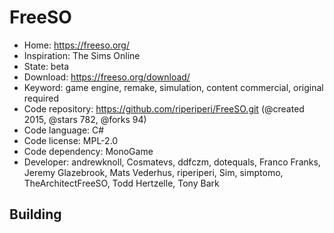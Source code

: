 # FreeSO

- Home: https://freeso.org/
- Inspiration: The Sims Online
- State: beta
- Download: https://freeso.org/download/
- Keyword: game engine, remake, simulation, content commercial, original required
- Code repository: https://github.com/riperiperi/FreeSO.git (@created 2015, @stars 782, @forks 94)
- Code language: C#
- Code license: MPL-2.0
- Code dependency: MonoGame
- Developer: andrewknoll, Cosmatevs, ddfczm, dotequals, Franco Franks, Jeremy Glazebrook, Mats Vederhus, riperiperi, Sim, simptomo, TheArchitectFreeSO, Todd Hertzelle, Tony Bark

## Building
